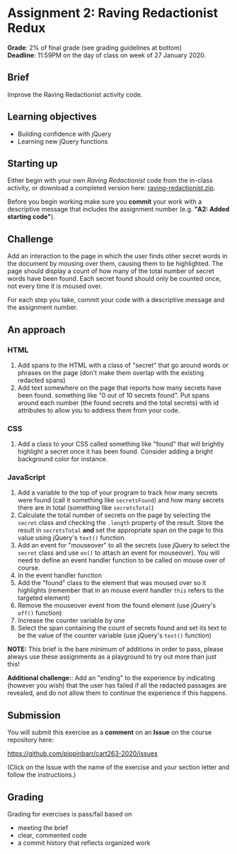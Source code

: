 # Assignment 2: Raving Redactionist Redux

__Grade__: 2% of final grade (see grading guidelines at bottom)  
__Deadline__: 11:59PM on the day of class on week of 27 January 2020.

## Brief

Improve the Raving Redactionist activity code.

## Learning objectives

- Building confidence with jQuery
- Learning new jQuery functions

## Starting up

Either begin with your own _Raving Redactionist_ code from the in-class activity, or download a completed version here: [raving-redactionist.zip](https://github.com/pippinbarr/cart263-2020/raw/master/activities/jquery/raving-redactionist.zip).

Before you begin working make sure you __commit__ your work with a descriptive message that includes the assignment number (e.g. __"A2: Added starting code"__).

## Challenge

Add an interaction to the page in which the user finds other secret words in the document by mousing over them, causing them to be highlighted. The page should display a count of how many of the total number of secret words have been found. Each secret found should only be counted once, not every time it is moused over.

For each step you take, commit your code with a descriptive message and the assignment number.

## An approach

### HTML

1. Add spans to the HTML with a class of "secret" that go around words or phrases on the page (don't make them overlap with the existing redacted spans)
1. Add text somewhere on the page that reports how many secrets have been found. something like "0 out of 10 secrets found". Put spans around each number (the found secrets and the total secrets) with id attributes to allow you to address them from your code.

### CSS

1. Add a class to your CSS called something like "found" that will brightly highlight a secret once it has been found. Consider adding a bright background color for instance.

### JavaScript

1. Add a variable to the top of your program to track how many secrets were found (call it something like `secretsFound`) and how many secrets there are in total (something like `secretsTotal`)
1. Calculate the total number of secrets on the page by selecting the `secret` class and checking the `.length` property of the result. Store the result in `secretsTotal` __and__ set the appropriate span on the page to this value using jQuery's `text()` function.
1. Add an event for "mouseover" to all the secrets (use jQuery to select the `secret` class and use `on()` to attach an event for mouseover). You will need to define an event handler function to be called on mouse over of course.
1. In the event handler function
  1. Add the "found" class to the element that was moused over so it highlights (remember that in an mouse event handler `this` refers to the targeted element)
  1. Remove the mouseover event from the found element (use jQuery's `off()` function)
  1. Increase the counter variable by one
  1. Select the span containing the count of secrets found and set its text to be the value of the counter variable (use jQuery's `text()` function)

__NOTE:__ This brief is the bare minimum of additions in order to pass, please always use these assignments as a playground to try out more than just this!

__Additional challenge:__: Add an "ending" to the experience by indicating (however you wish) that the user has failed if all the redacted passages are revealed, and do not allow them to continue the experience if this happens.

## Submission

You will submit this exercise as a __comment__ on an __Issue__ on the course repository here:

https://github.com/pippinbarr/cart263-2020/issues

(Click on the Issue with the name of the exercise and your section letter and follow the instructions.)


## Grading

Grading for exercises is pass/fail based on
- meeting the brief
- clear, commented code
- a commit history that reflects organized work
